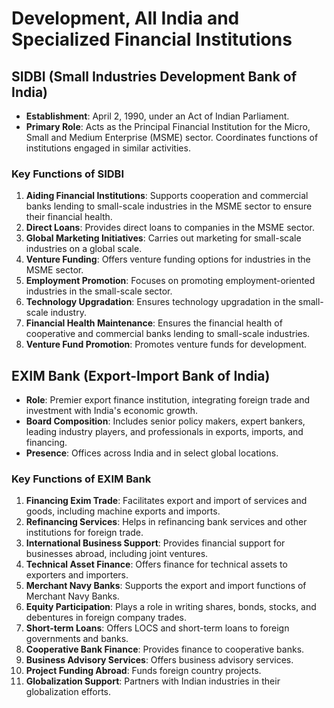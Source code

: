 # Development, All India and Specialized Financial Institutions

## SIDBI (Small Industries Development Bank of India)
- **Establishment**: April 2, 1990, under an Act of Indian Parliament.
- **Primary Role**: Acts as the Principal Financial Institution for the Micro, Small and Medium Enterprise (MSME) sector. Coordinates functions of institutions engaged in similar activities.

### Key Functions of SIDBI
1. **Aiding Financial Institutions**: Supports cooperation and commercial banks lending to small-scale industries in the MSME sector to ensure their financial health.
2. **Direct Loans**: Provides direct loans to companies in the MSME sector.
3. **Global Marketing Initiatives**: Carries out marketing for small-scale industries on a global scale.
4. **Venture Funding**: Offers venture funding options for industries in the MSME sector.
5. **Employment Promotion**: Focuses on promoting employment-oriented industries in the small-scale sector.
6. **Technology Upgradation**: Ensures technology upgradation in the small-scale industry.
7. **Financial Health Maintenance**: Ensures the financial health of cooperative and commercial banks lending to small-scale industries.
8. **Venture Fund Promotion**: Promotes venture funds for development.

## EXIM Bank (Export-Import Bank of India)
- **Role**: Premier export finance institution, integrating foreign trade and investment with India's economic growth.
- **Board Composition**: Includes senior policy makers, expert bankers, leading industry players, and professionals in exports, imports, and financing.
- **Presence**: Offices across India and in select global locations.

### Key Functions of EXIM Bank
1. **Financing Exim Trade**: Facilitates export and import of services and goods, including machine exports and imports.
2. **Refinancing Services**: Helps in refinancing bank services and other institutions for foreign trade.
3. **International Business Support**: Provides financial support for businesses abroad, including joint ventures.
4. **Technical Asset Finance**: Offers finance for technical assets to exporters and importers.
5. **Merchant Navy Banks**: Supports the export and import functions of Merchant Navy Banks.
6. **Equity Participation**: Plays a role in writing shares, bonds, stocks, and debentures in foreign company trades.
7. **Short-term Loans**: Offers LOCS and short-term loans to foreign governments and banks.
8. **Cooperative Bank Finance**: Provides finance to cooperative banks.
9. **Business Advisory Services**: Offers business advisory services.
10. **Project Funding Abroad**: Funds foreign country projects.
11. **Globalization Support**: Partners with Indian industries in their globalization efforts.